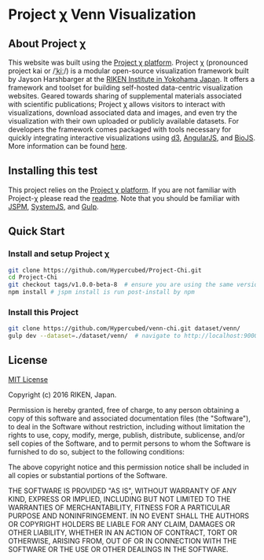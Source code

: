 # Project χ Venn Visualization

## About Project χ

This website was built using the [Project χ platform](https://github.com/Hypercubed/Project-chi). Project χ (pronounced project kai or /<abbr title="/ˈ/ primary stress follows">ˈ</abbr><abbr title="'k' in 'kind'">k</abbr><abbr title="/iː/ long 'e' in 'bead'">iː</abbr>/) is a modular open-source visualization framework built by Jayson Harshbarger at the [RIKEN Institute in Yokohama Japan](http://www.yokohama.riken.jp/english/).  It offers a framework and toolset for building self-hosted data-centric visualization websites. Geared towards sharing of supplemental materials associated with scientific publications; Project χ allows visitors to interact with visualizations, download associated data and images, and even try the visualization with their own uploaded or publicly available datasets.  For developers the framework comes packaged with tools necessary for quickly integrating interactive visualizations using [d3](http://d3js.org/), [AngularJS](https://angularjs.org/), and [BioJS](http://biojs.io/). More information can be found [here](https://github.com/Hypercubed/Project-chi#readme).

## Installing this test

This project relies on the [Project χ platform](https://github.com/Hypercubed/Project-chi).  If you are not familiar with Project-χ please read the [readme](https://github.com/Hypercubed/Project-Chi/blob/master/README.md).  Note that you should be familiar with [JSPM](http://jspm.io/), [SystemJS](https://github.com/systemjs/systemjs), and [Gulp](http://gulpjs.com/).

## Quick Start

### Install and setup Project χ

```sh
git clone https://github.com/Hypercubed/Project-Chi.git
cd Project-Chi
git checkout tags/v1.0.0-beta-8  # ensure you are using the same version of Project χ
npm install # jspm install is run post-install by npm
```

### Install this Project

```sh
git clone https://github.com/Hypercubed/venn-chi.git dataset/venn/
gulp dev --dataset=./dataset/venn/  # navigate to http://localhost:9000
```

## License

[MIT License](http://en.wikipedia.org/wiki/MIT_License)

Copyright (c) 2016 RIKEN, Japan.

Permission is hereby granted, free of charge, to any person obtaining a copy of this software and associated documentation files (the "Software"), to deal in the Software without restriction, including without limitation the rights to use, copy, modify, merge, publish, distribute, sublicense, and/or sell copies of the Software, and to permit persons to whom the Software is furnished to do so, subject to the following conditions:

The above copyright notice and this permission notice shall be included in all copies or substantial portions of the Software.

THE SOFTWARE IS PROVIDED "AS IS", WITHOUT WARRANTY OF ANY KIND, EXPRESS OR IMPLIED, INCLUDING BUT NOT LIMITED TO THE WARRANTIES OF MERCHANTABILITY, FITNESS FOR A PARTICULAR PURPOSE AND NONINFRINGEMENT. IN NO EVENT SHALL THE AUTHORS OR COPYRIGHT HOLDERS BE LIABLE FOR ANY CLAIM, DAMAGES OR OTHER LIABILITY, WHETHER IN AN ACTION OF CONTRACT, TORT OR OTHERWISE, ARISING FROM, OUT OF OR IN CONNECTION WITH THE SOFTWARE OR THE USE OR OTHER DEALINGS IN THE SOFTWARE.
